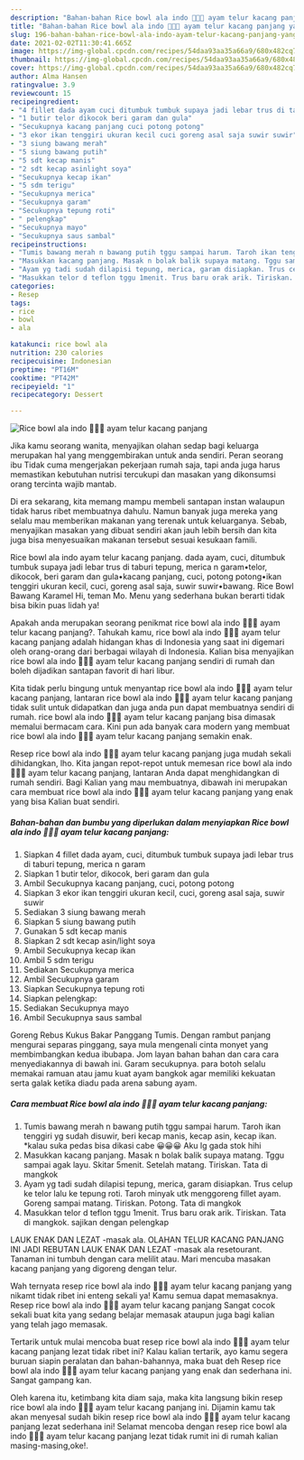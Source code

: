 ```yaml
---
description: "Bahan-bahan Rice bowl ala indo 💃💃💃 ayam telur kacang panjang yang sedap Untuk Jualan"
title: "Bahan-bahan Rice bowl ala indo 💃💃💃 ayam telur kacang panjang yang sedap Untuk Jualan"
slug: 196-bahan-bahan-rice-bowl-ala-indo-ayam-telur-kacang-panjang-yang-sedap-untuk-jualan
date: 2021-02-02T11:30:41.665Z
image: https://img-global.cpcdn.com/recipes/54daa93aa35a66a9/680x482cq70/rice-bowl-ala-indo-💃💃💃-ayam-telur-kacang-panjang-foto-resep-utama.jpg
thumbnail: https://img-global.cpcdn.com/recipes/54daa93aa35a66a9/680x482cq70/rice-bowl-ala-indo-💃💃💃-ayam-telur-kacang-panjang-foto-resep-utama.jpg
cover: https://img-global.cpcdn.com/recipes/54daa93aa35a66a9/680x482cq70/rice-bowl-ala-indo-💃💃💃-ayam-telur-kacang-panjang-foto-resep-utama.jpg
author: Alma Hansen
ratingvalue: 3.9
reviewcount: 15
recipeingredient:
- "4 fillet dada ayam cuci ditumbuk tumbuk supaya jadi lebar trus di taburi tepung merica n garam"
- "1 butir telor dikocok beri garam dan gula"
- "Secukupnya kacang panjang cuci potong potong"
- "3 ekor ikan tenggiri ukuran kecil cuci goreng asal saja suwir suwir"
- "3 siung bawang merah"
- "5 siung bawang putih"
- "5 sdt kecap manis"
- "2 sdt kecap asinlight soya"
- "Secukupnya kecap ikan"
- "5 sdm terigu"
- "Secukupnya merica"
- "Secukupnya garam"
- "Secukupnya tepung roti"
- " pelengkap"
- "Secukupnya mayo"
- "Secukupnya saus sambal"
recipeinstructions:
- "Tumis bawang merah n bawang putih tggu sampai harum. Taroh ikan tenggiri yg sudah disuwir, beri kecap manis, kecap asin, kecap ikan. *kalau suka pedas bisa dikasi cabe 😀😀😀 Aku lg gada stok hihi"
- "Masukkan kacang panjang. Masak n bolak balik supaya matang. Tggu sampai agak layu. Skitar 5menit. Setelah matang. Tiriskan. Tata di mangkok"
- "Ayam yg tadi sudah dilapisi tepung, merica, garam disiapkan. Trus celup ke telor lalu ke tepung roti. Taroh minyak utk menggoreng fillet ayam. Goreng sampai matang. Tiriskan. Potong. Tata di mangkok"
- "Masukkan telor d teflon tggu 1menit. Trus baru orak arik. Tiriskan. Tata di mangkok. sajikan dengan pelengkap"
categories:
- Resep
tags:
- rice
- bowl
- ala

katakunci: rice bowl ala 
nutrition: 230 calories
recipecuisine: Indonesian
preptime: "PT16M"
cooktime: "PT42M"
recipeyield: "1"
recipecategory: Dessert

---
```



![Rice bowl ala indo 💃💃💃 ayam telur kacang panjang](https://img-global.cpcdn.com/recipes/54daa93aa35a66a9/680x482cq70/rice-bowl-ala-indo-💃💃💃-ayam-telur-kacang-panjang-foto-resep-utama.jpg)

Jika kamu seorang wanita, menyajikan olahan sedap bagi keluarga merupakan hal yang menggembirakan untuk anda sendiri. Peran seorang ibu Tidak cuma mengerjakan pekerjaan rumah saja, tapi anda juga harus memastikan kebutuhan nutrisi tercukupi dan masakan yang dikonsumsi orang tercinta wajib mantab.

Di era  sekarang, kita memang mampu membeli santapan instan walaupun tidak harus ribet membuatnya dahulu. Namun banyak juga mereka yang selalu mau memberikan makanan yang terenak untuk keluarganya. Sebab, menyajikan masakan yang dibuat sendiri akan jauh lebih bersih dan kita juga bisa menyesuaikan makanan tersebut sesuai kesukaan famili. 

Rice bowl ala indo ayam telur kacang panjang. dada ayam, cuci, ditumbuk tumbuk supaya jadi lebar trus di taburi tepung, merica n garam•telor, dikocok, beri garam dan gula•kacang panjang, cuci, potong potong•ikan tenggiri ukuran kecil, cuci, goreng asal saja, suwir suwir•bawang. Rice Bowl Bawang Karamel Hi, teman Mo. Menu yang sederhana bukan berarti tidak bisa bikin puas lidah ya!

Apakah anda merupakan seorang penikmat rice bowl ala indo 💃💃💃 ayam telur kacang panjang?. Tahukah kamu, rice bowl ala indo 💃💃💃 ayam telur kacang panjang adalah hidangan khas di Indonesia yang saat ini digemari oleh orang-orang dari berbagai wilayah di Indonesia. Kalian bisa menyajikan rice bowl ala indo 💃💃💃 ayam telur kacang panjang sendiri di rumah dan boleh dijadikan santapan favorit di hari libur.

Kita tidak perlu bingung untuk menyantap rice bowl ala indo 💃💃💃 ayam telur kacang panjang, lantaran rice bowl ala indo 💃💃💃 ayam telur kacang panjang tidak sulit untuk didapatkan dan juga anda pun dapat membuatnya sendiri di rumah. rice bowl ala indo 💃💃💃 ayam telur kacang panjang bisa dimasak memalui bermacam cara. Kini pun ada banyak cara modern yang membuat rice bowl ala indo 💃💃💃 ayam telur kacang panjang semakin enak.

Resep rice bowl ala indo 💃💃💃 ayam telur kacang panjang juga mudah sekali dihidangkan, lho. Kita jangan repot-repot untuk memesan rice bowl ala indo 💃💃💃 ayam telur kacang panjang, lantaran Anda dapat menghidangkan di rumah sendiri. Bagi Kalian yang mau membuatnya, dibawah ini merupakan cara membuat rice bowl ala indo 💃💃💃 ayam telur kacang panjang yang enak yang bisa Kalian buat sendiri.

<!--inarticleads1-->

##### Bahan-bahan dan bumbu yang diperlukan dalam menyiapkan Rice bowl ala indo 💃💃💃 ayam telur kacang panjang:

1. Siapkan 4 fillet dada ayam, cuci, ditumbuk tumbuk supaya jadi lebar trus di taburi tepung, merica n garam
1. Siapkan 1 butir telor, dikocok, beri garam dan gula
1. Ambil Secukupnya kacang panjang, cuci, potong potong
1. Siapkan 3 ekor ikan tenggiri ukuran kecil, cuci, goreng asal saja, suwir suwir
1. Sediakan 3 siung bawang merah
1. Siapkan 5 siung bawang putih
1. Gunakan 5 sdt kecap manis
1. Siapkan 2 sdt kecap asin/light soya
1. Ambil Secukupnya kecap ikan
1. Ambil 5 sdm terigu
1. Sediakan Secukupnya merica
1. Ambil Secukupnya garam
1. Siapkan Secukupnya tepung roti
1. Siapkan  pelengkap:
1. Sediakan Secukupnya mayo
1. Ambil Secukupnya saus sambal


Goreng Rebus Kukus Bakar Panggang Tumis. Dengan rambut panjang mengurai separas pinggang, saya mula mengenali cinta monyet yang membimbangkan kedua ibubapa. Jom layan bahan bahan dan cara cara menyediakannya di bawah ini. Garam secukupnya. para botoh selalu memakai ramuan atau jamu kuat ayam bangkok agar memiliki kekuatan serta galak ketika diadu pada arena sabung ayam. 

<!--inarticleads2-->

##### Cara membuat Rice bowl ala indo 💃💃💃 ayam telur kacang panjang:

1. Tumis bawang merah n bawang putih tggu sampai harum. Taroh ikan tenggiri yg sudah disuwir, beri kecap manis, kecap asin, kecap ikan. *kalau suka pedas bisa dikasi cabe 😀😀😀 Aku lg gada stok hihi
1. Masukkan kacang panjang. Masak n bolak balik supaya matang. Tggu sampai agak layu. Skitar 5menit. Setelah matang. Tiriskan. Tata di mangkok
1. Ayam yg tadi sudah dilapisi tepung, merica, garam disiapkan. Trus celup ke telor lalu ke tepung roti. Taroh minyak utk menggoreng fillet ayam. Goreng sampai matang. Tiriskan. Potong. Tata di mangkok
1. Masukkan telor d teflon tggu 1menit. Trus baru orak arik. Tiriskan. Tata di mangkok. sajikan dengan pelengkap


LAUK ENAK DAN LEZAT -masak ala. OLAHAN TELUR KACANG PANJANG INI JADI REBUTAN LAUK ENAK DAN LEZAT -masak ala resetourant. Tanaman ini tumbuh dengan cara melilit atau. Mari mencuba masakan kacang panjang yang digoreng dengan telur. 

Wah ternyata resep rice bowl ala indo 💃💃💃 ayam telur kacang panjang yang nikamt tidak ribet ini enteng sekali ya! Kamu semua dapat memasaknya. Resep rice bowl ala indo 💃💃💃 ayam telur kacang panjang Sangat cocok sekali buat kita yang sedang belajar memasak ataupun juga bagi kalian yang telah jago memasak.

Tertarik untuk mulai mencoba buat resep rice bowl ala indo 💃💃💃 ayam telur kacang panjang lezat tidak ribet ini? Kalau kalian tertarik, ayo kamu segera buruan siapin peralatan dan bahan-bahannya, maka buat deh Resep rice bowl ala indo 💃💃💃 ayam telur kacang panjang yang enak dan sederhana ini. Sangat gampang kan. 

Oleh karena itu, ketimbang kita diam saja, maka kita langsung bikin resep rice bowl ala indo 💃💃💃 ayam telur kacang panjang ini. Dijamin kamu tak akan menyesal sudah bikin resep rice bowl ala indo 💃💃💃 ayam telur kacang panjang lezat sederhana ini! Selamat mencoba dengan resep rice bowl ala indo 💃💃💃 ayam telur kacang panjang lezat tidak rumit ini di rumah kalian masing-masing,oke!.

